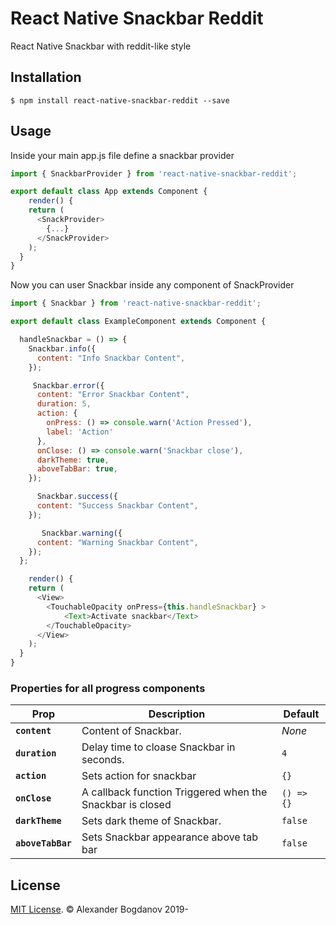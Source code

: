 # React Native Snackbar Reddit

React Native Snackbar with reddit-like style

## Installation

`$ npm install react-native-snackbar-reddit --save`

## Usage

Inside your main app.js file define a snackbar provider

```js
import { SnackbarProvider } from 'react-native-snackbar-reddit';

export default class App extends Component {
	render() {
    return (
      <SnackProvider>
        {...}
      </SnackProvider>
    );
  }
}
```

Now you can user Snackbar inside any component of SnackProvider

```js
import { Snackbar } from 'react-native-snackbar-reddit';

export default class ExampleComponent extends Component {

  handleSnackbar = () => {
    Snackbar.info({
      content: "Info Snackbar Content",
    });

     Snackbar.error({
      content: "Error Snackbar Content",
      duration: 5,
      action: {
      	onPress: () => console.warn('Action Pressed'),
      	label: 'Action'
      },
      onClose: () => console.warn('Snackbar close'),
      darkTheme: true,
      aboveTabBar: true,
    });

      Snackbar.success({
      content: "Success Snackbar Content",
    });

       Snackbar.warning({
      content: "Warning Snackbar Content",
    });
  };

	render() {
    return (
      <View>
        <TouchableOpacity onPress={this.handleSnackbar} >
        	<Text>Activate snackbar</Text>
        </TouchableOpacity>
      </View>
    );
  }
}
```

### Properties for all progress components

| Prop                                 | Description                                                                  | Default                |
| ------------------------------------ | ---------------------------------------------------------------------------- | ---------------------- |
| **`content`**                        | Content of Snackbar.                             							  | _None_                 |
| **`duration`**                  	   | Delay time to cloase Snackbar in seconds. 									  | `4`                    |
| **`action`** 						   | Sets action for snackbar           										  | `{}`             	   |
| **`onClose`**                        | A callback function Triggered when the Snackbar is closed  				  | `() => {}`             |
| **`darkTheme`**                      | Sets dark theme of Snackbar.                                                 | `false` 			   |
| **`aboveTabBar`**                    | Sets Snackbar appearance above tab bar                                       | `false`                |

## License

[MIT License](http://opensource.org/licenses/mit-license.html). © Alexander Bogdanov 2019-
